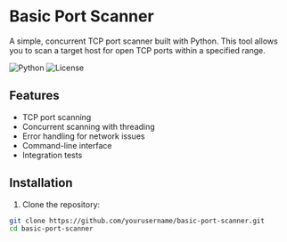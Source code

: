 # Basic Port Scanner

A simple, concurrent TCP port scanner built with Python. This tool allows you to scan a target host for open TCP ports within a specified range.

![Python](https://img.shields.io/badge/Python-3.6+-blue.svg)
![License](https://img.shields.io/badge/License-MIT-green.svg)

## Features

- TCP port scanning
- Concurrent scanning with threading
- Error handling for network issues
- Command-line interface
- Integration tests

## Installation

1. Clone the repository:
```bash
git clone https://github.com/yourusername/basic-port-scanner.git
cd basic-port-scanner